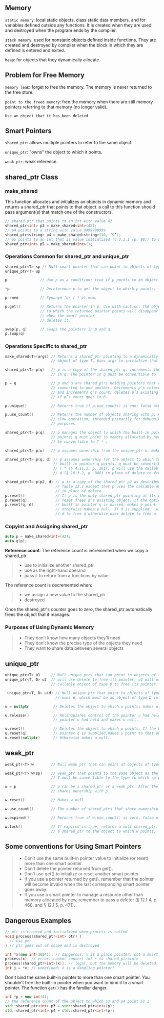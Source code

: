 ## Memory
`static memory`: local static objects, class static data members, and for
variables defined outside any functions. It is created when they are used and
destroyed when the program ends by the compiler.

`stack memory`: used for nonstatic objects defined inside functions. They are
created and destroyed by compiler when the block in which they are defined is
entered and exited.

`heap`: for objects that they dynamically allocate.

## Problem for Free Memory
`memory leak`: forget to free the memory. The memory is never returned to the
free store.

`point to the freed memory`: free the memory when there are still memory
pointers referring to that memory (no longer valid).

`Use an object that it has been deleted`

## Smart Pointers
 `shared_ptr`: allows multiple pointers to refer to the same object.

 `unique_ptr`: "owns" the object to which it points.

 `weak_ptr`: weak reference.

## shared_ptr Class
### make_shared
This function allocates and initializes an objects in dynamic memory and
returns a shared_ptr that points to that object. a call to this function should
pass argument(s) that match one of the constructors.
```cpp
// shared_ptr that points to an int with value 42
shared_ptr<int> p3 = make_shared<int>(42);
// p4 points to a string with value 9999999999
shared_ptr<string> p4 = make_shared<string>(10, ’9’);
// p5 points to an int that is value initialized (§ 3.3.1 (p. 98)) to 0
shared_ptr<int> p5 = make_shared<int>();
```

### Operations Common for shared_ptr and unique_ptr
```cpp
shared_ptr<T> sp // Null smart pointer that can point to objects of type T.
unique_ptr<T> up

p               // Use p as a condition; true if p points to an object.

*p              // Dereference p to get the object to which p points.

p->mem          // Synonym for ( * p).mem.

p.get()         // Returns the pointer in p. Use with caution; the object
                // to which the returned pointer points will disappear
                // when the smart pointer
                // deletes it.

swap(p, q)      // Swaps the pointers in p and q.
p.swap(q)
```

### Operations Specific to shared_ptr
```cpp
make_shared<T>(args) // Returns a shared_ptr pointing to a dynamically allocated
                     // object of type T. Uses args to initialize that object.

shared_ptr<T> p(q)   // p is a copy of the shared_ptr q; increments the count
                     // in q. The pointer in q must be convertible to T*;

p = q                // p and q are shared_ptrs holding pointers that can be
                     // converted to one another. Decrements p’s reference count
                     // and increments q’s count; deletes p’s existing memory
                     // if p’s count goes to 0.

p.unique()           // Returns true if p.use_count() is one; false otherwise.

p.use_count()        // Returns the number of objects sharing with p; may be a
                     // slow operation, intended primarily for debugging
                     // purposes.        

shared_ptr<T> p(q)   // p manages the object to which the built-in pointer q
                     // points; q must point to memory allocated by new and must
                     // be convertible to T * .

shared_ptr<T> p(u)   // p assumes ownership from the unique_ptr u; makes u null.

shared_ptr<T> p(q, d) // p assumes ownership for the object to which the
                      // built-in pointer q points. q must be convertible to
                      // T * (§ 4.11.2, p. 161). p will use the callable object
                      // d (§ 10.3.2, p. 388) in place of delete to free q.

shared_ptr<T> p(p2, d) // p is a copy of the shared_ptr p2 as described in
                       // Table 12.2 except that p uses the callable object d
                       // in place of delete.
p.reset()              // If p is the only shared_ptr pointing at its object,
p.reset(q)             // reset frees p’s existing object. If the optional
p.reset(q, d)          // built-in pointer q is passed, makes p point to q,
                       // otherwise makes p null. If d is supplied,  will call
                       // d to free q otherwise uses delete to free q.                  
```

### Copyint and Assigning shared_ptr
```cpp
auto p = make_shared<int>(42);
auto q(p);
```
**Reference count**:
The reference count is incremented when we copy a shared_ptr.
>* use to initialize another shared_ptr
>* use as the right-hand operand
>* pass it to return from a functions by value

The reference count is decremented when:
>* we assign a new value to the shared_ptr
>* destroyed

Once the shared_ptr's counter goes to zero, the shared_ptr automatically frees
the object that it manages.

### Purposes of Using Dynamic Memory
>* They don’t know how many objects they’ll need
>* They don’t know the precise type of the objects they need
>* They want to share data between several objects

## unique_ptr
```cpp
unique_ptr<T> u1     // Null unique_ptrs that can point to objects of type T. u1
unique_ptr<T, D> u2  // will use delete to free its pointer; u2 will use a
                     // callable object of type D to free its pointer.

 unique_ptr<T, D> u(d) // Null unique_ptr that point to objects of type T that
                       // uses d, which must be an object of type D in place of delete.

u = nullptr           // Deletes the object to which u points; makes u null.

u.release()           // Relinquishes control of the pointer u had held; returns the
                      // pointer u had held and makes u null.

u.reset()             // Deletes the object to which u points; If the built-in
u.reset(q)            // pointer q is supplied,makes u point to that object.
u.reset(nullptr)      // Otherwise makes u null.
```

## weak_ptr
```cpp
weak_ptr<T> w        // Null weak_ptr that can point at objects of type T.

weak_ptr<T> w(sp)    // weak_ptr that points to the same object as the shared_ptr sp.
                     // T must be convertible to the type to which sp points.

w = p                // p can be a shared_ptr or a weak_ptr. After the assignment w
                     // shares ownership with p.

w.reset()            // Makes w null.

w.use_count()        // The number of shared_ptrs that share ownership with w.

w.expired()          // Returns true if w.use_count() is zero, false otherwise.

w.lock()             // If expired is true, returns a null shared_ptr; otherwise returns
                     // a shared_ptr to the object to which w points.
```

## Some conventions for Using Smart Pointers
>* Don’t use the same built-in pointer value to initialize (or reset) more than one
smart pointer.
>* Don’t delete the pointer returned from get().
>* Don’t use get() to initialize or reset another smart pointer.
>* If you use a pointer returned by get(), remember that the pointer will become
invalid when the last corresponding smart pointer goes away.
>* If you use a smart pointer to manage a resource other than memory allocated by
new, remember to pass a deleter (§ 12.1.4, p. 468, and § 12.1.5, p. 471).

## Dangerous Examples
```cpp
// ptr is created and initialized when process is called
void process(shared_ptr<int> ptr) {
  // use ptr
} // ptr goes out of scope and is destroyed

int *x(new int(1024)); // dangerous: x is a plain pointer, not a smart pointer
process(x); // error: cannot convert int * to shared_ptr<int>
process(shared_ptr<int>(x)); // legal, but the memory will be deleted!
int j = *x; // undefined: x is a dangling pointer!
```

Don't bind the same built-in pointer to more than one smart pointer. You
shouldn't free the built-in pointer when you want to bind it to a smart pointer.
The function `get()` has the familiar danger.
```cpp
int *p = new int(4);
// the reference count of the object to which p3 and p4 point is 1
std::shared_ptr<int> p3 = std::shared_ptr<int>(p);
std::shared_ptr<int> p4 = std::shared_ptr<int>(p);
```
